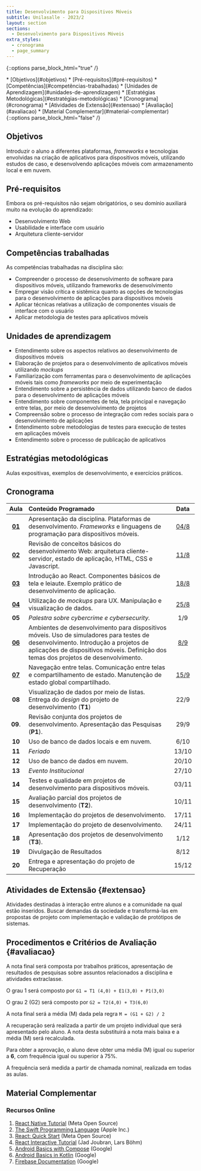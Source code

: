 ```yaml
---
title: Desenvolvimento para Dispositivos Móveis
subtitle: Unilasalle - 2023/2
layout: section
sections:
  - Desenvolvimento para Dispositivos Móveis
extra_styles:
  - cronograma
  - page_summary
---
```

{::options parse_block_html="true" /}
<div id="page_summary">
* [Objetivos](#objetivos)
* [Pré-requisitos](#pré-requisitos)
* [Competências](#competências-trabalhadas)
* [Unidades de Aprendizagem](#unidades-de-aprendizagem)
* [Estratégias Metodológicas](#estratégias-metodológicas)
* [Cronograma](#cronograma) 
* [Atividades de Extensão](#extensao)
* [Avaliação](#avaliacao)
* [Material Complementar](#material-complementar)
</div>
{::options parse_block_html="false" /}

## Objetivos

Introduzir o aluno a diferentes plataformas, _frameworks_ e tecnologias envolvidas na criação de aplicativos para dispositivos móveis, utilizando estudos de caso, e desenvolvendo aplicações móveis com armazenamento local e em nuvem.


## Pré-requisitos

Embora os pré-requisitos não sejam obrigatórios, o seu domínio auxiliará muito na evolução do aprendizado:

* Desenvolvimento Web
* Usabilidade e interface com usuário
* Arquitetura cliente-servidor


## Competências trabalhadas

As competências trabalhadas na disciplina são:

* Compreender o processo de desenvolvimento de software para dispositivos móveis, utilizando frameworks de desenvolvimento
* Empregar visão crítica e sistêmica quanto as opções de tecnologias para o desenvolvimento de aplicações para dispositivos móveis
* Aplicar técnicas relativas a utilização de componentes visuais de interface com o usuário
* Aplicar metodologia de testes para aplicativos móveis


## Unidades de aprendizagem

* Entendimento sobre os aspectos relativos ao desenvolvimento de dispositivos móveis
* Elaboração de projetos para o desenvolvimento de aplicativos móveis utilizando _mockups_
* Familiarização com ferramentas para o desenvolvimento de aplicações móveis tais como _frameworks_ por meio de experimentação
* Entendimento sobre a persistência de dados utilizando banco de dados para o desenvolvimento de aplicações móveis
* Entendimento sobre componentes de tela, tela principal e navegação entre telas, por meio de desenvolvimento de projetos
* Compreensão sobre o processo de integração com redes sociais para o desenvolvimento de aplicações
* Entendimento sobre metodologias de testes para execução de testes em aplicações móveis
* Entendimento sobre o processo de publicação de aplicativos


## Estratégias metodológicas

Aulas expositivas, exemplos de desenvolvimento, e exercícios práticos.

## Cronograma

| Aula | Conteúdo Programado | Data |
| :--: | :------------------ | :--: |
| [**01**](lectures/mobile/lecture-01) | Apresentação da disciplina. Plataformas de desenvolvimento. _Frameworks_ e linguagens de programação para dispositivos móveis. | [04/8](lectures/mobile/lecture-01) |
| [**02**](lectures/mobile/lecture-02) | Revisão de conceitos básicos do desenvolvimento Web: arquitetura cliente-servidor, estado de aplicação, HTML, CSS e Javascript. | [11/8](lectures/mobile/lecture-02) |
| [**03**](lectures/mobile/lecture-03) | Introdução ao React. Componentes básicos de tela e leiaute. Exemplo prático de desenvolvimento de aplicação. | [18/8](lectures/mobile/lecture-03) |
| [**04**](lectures/mobile/lecture-04) | Utilização de _mockups_ para UX. Manipulação e visualização de dados. | [25/8](lectures/mobile/lecture-04) |
| **05** | _Palestra sobre cybercrime e cybersecurity._ | 1/9 |
| **[06](lectures/mobile/lecture-06)** | Ambientes de desenvolvimento para dispositivos móveis. Uso de simuladores para testes de desenvolvimento. Introdução a projetos de aplicações de dispositivos móveis. Definição dos temas dos projetos de desenvolvimento. | [8/9](lectures/mobile/lecture-06) |
| [**07**](lectures/mobile/lecture-07) | Navegação entre telas. Comunicação entre telas e compartilhamento de estado. Manutenção de estado global compartilhado. | [15/9](lectures/mobile/lecture-07) |
| **08** | Visualização de dados por meio de listas. Entrega do _design_ do projeto de desenvolvimento (**T1**) | 22/9 |
| **09**. | Revisão conjunta dos projetos de desenvolvimento. Apresentação das Pesquisas (**P1**). | 29/9 |
| **10** | Uso de banco de dados locais e em nuvem. | 6/10 |
| **11** | _Feriado_ | 13/10 |
| **12** | Uso de banco de dados em nuvem. | 20/10 |
| **13** | _Evento Institucional_ | 27/10 |
| **14** | Testes e qualidade em projetos de desenvolvimento para dispositivos móveis. | 03/11 |
| **15** | Avaliação parcial dos projetos de desenvolvimento (**T2**). | 10/11 |
| **16** | Implementação do projetos de desenvolvimento. | 17/11 |
| **17** | Implementação do projeto de desenvolvimento. | 24/11 |
| **18** | Apresentação dos projetos de desenvolvimento (**T3**). | 1/12 |
| **19** | Divulgação de Resultados | 8/12 |
| **20** | Entrega e apresentação do projeto de Recuperação | 15/12 |


## Atividades de Extensão {#extensao}

Atividades destinadas à interação entre alunos e a comunidade na qual estão inseridos. Buscar demandas da sociedade e transformá-las em propostas de projeto com implementação e validação de protótipos de sistemas.


## Procedimentos e Critérios de Avaliação {#avaliacao}

A nota final será composta por trabalhos práticos, apresentação de resultados de pesquisas sobre assuntos relacionados a disciplina e atividades extraclasse.

O grau 1 será composto por `G1 = T1 (4,0) + E1(3,0) + P1(3,0)`

O grau 2 (G2) será composto por `G2 = T2(4,0) + T3(6,0)`

A nota final será a média (M) dada pela regra `M = (G1 + G2) / 2`

A recuperação será realizada a partir de um projeto individual que será apresentado pelo aluno. A nota desta substituirá a nota mais baixa e a média (M) será recalculada.

Para obter a aprovação, o aluno deve obter uma média (M) igual ou superior a **6**, com frequência igual ou superior à 75%.

A frequência será medida a partir de chamada nominal, realizada em todas as aulas.


## Material Complementar

### Recursos Online

1. [React Native Tutorial](https://reactnative.dev/docs/tutorial) (Meta Open Source)
2. [The Swift Programming Language](https://docs.swift.org/swift-book/documentation/the-swift-programming-language/) (Apple Inc.)
3. [React: Quick Start](https://react.dev/learn) (Meta Open Source)
4. [React Interactive Tutorial](https://react-tutorial.app/) (Jad Joubran, Lars Böhm)
5. [Android Basics with Compose](https://developer.android.com/courses/android-basics-compose/course) (Google)
6. [Android Basics in Kotlin](https://developer.android.com/courses/android-basics-kotlin/course) (Google)
7. [Firebase Documentation](https://firebase.google.com/docs/) (Google)
